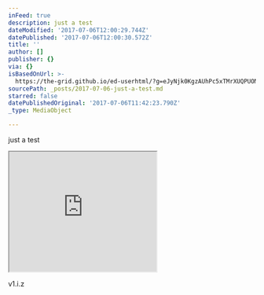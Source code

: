 ```yaml
---
inFeed: true
description: just a test
dateModified: '2017-07-06T12:00:29.744Z'
datePublished: '2017-07-06T12:00:30.572Z'
title: ''
author: []
publisher: {}
via: {}
isBasedOnUrl: >-
  https://the-grid.github.io/ed-userhtml/?g=eJyNjk0KgzAUhPc5xTMrXUQPUONVJOaHpmpeSF9KRXr3hkqhlC7KbIb5Bmb6q04-EtAWreRk79Rd1E0dKR9YXwnBXA6aPAaYklUzZhrRjS6p1dYN25l3UBPGdkGtXrVKwts3sLNP1p6TdSDBoM6rDfQFTuxRJEQZ7o4PxU1oNsCwoDKS_7jAB5z_KD0BwF5Rvg
sourcePath: _posts/2017-07-06-just-a-test.md
starred: false
datePublishedOriginal: '2017-07-06T11:42:23.790Z'
_type: MediaObject

---
```

just a test

<iframe src="https://the-grid.github.io/ed-userhtml/?g=eJyNVduKHDcQfZ-vKO-TDb29H5DdhZDEEEhMIJBXU6OunilbLfXqMqwx-fccSX1b8EOYh-luSXU5l9JjNEHnROnbLE93SV7Twxe-cft693x6fHd_fxqzM0m9o3MQ_upz-uzHz2PgSd5_OH0_6fg-XTXSuydKfv7w_UTlv7fecDnVX4OMhDXsefvxp9O_-N3fI81Dy4insx--kXfW8_B094OEd8__Y8sfPshEOsc80eCtDxQ1ERZTR8a7KCZJyoF40FmjUXchsZp6-lmcsCO5SEwc60casnbEhnxwHIQiIs9XPKXAxD396cNZ30RNYm2O5ABbR5LohqAObUfCKvLRLds5J05Co4RJXMpTT594IuvPPpSNTl6ykE6zhEERwun5is35opxoDChYrUXy3x3qGfYwSFq__42PKOnG1iIaB5Np4hw01k44mwRMlmqiEStYKhkFGHxC3eXwBe9Jphk7v-SY_IYhRb5oQpk1P7BKdBU3BARJJK-ApKYiHQh_ucAoOmJHV56WQls5wMZ2a5Zy9K_AErGDkjqjQ8aT1bME3_Ispwa9OI1Rp44cdBlyCghp9ZItL9F6-tU7MXXdskEVbEyeIjtUkTVOfgCqUcuGji6Bbzowobtc20pIF8gP6pEzRu6Q05S6axkV0A307gD10ooV359O_0BFes4Wx7hwGC0WTM3wS4C8Jn7VCZVtwDbFlpKXpcIGCG1Zs01BjUpsDTWWbxw0l1AXBzlmkNZVSawdATok8ANbnFsax8kcZxACDGWXU5X2C7aQzaVKBMWhzEMTGgOURdQ7OShrFx9jaVcCqK0AwlVWXzLkfdObBLhmk3kJ2co9FMGzijs0CxZ7-i0pAhxdZnIo2moi7mgGJhL4KJyG5gi1g4QqNXCyCaw2ioCDLtU3-RR1bP4vNNKBxQWXVUm7sytA4epdEdrqf9C4VVVYnIwPMHRPHzM8VyRRpUXidKoBVs4WqbU4cCzyXNUUbTcj7i7SYZtZhwyHwTGqK82jC71x0dqx46r2FrMrMB_Ia9gtU4ATgGtC3EdXHUkYJqPYCuQEYfnNfOimmqcxfKyN24Lk7s3kiR7-MZryoGWmTbtqFtDPllF5KpyQvoG-GX0H5ZhtJXWz2Or91uAyOSSvc3zO9qaY87v2Kz1VFYvVyvt6Gajb74xlyC0zr4g6h-LJ0kYdXYuji2t3kRaVNAjLiSbqLeYMBaAnaQg1Y-ydLCJVbAhDuULqUKkDr03C5TKozIFtb4uSZR2idaasU20Fbx04IxtFUdpG_NraemNAv7g4E9AKaBWEJ0DcJgfOOd1cvJqvf3wot_bzf9wxFY4" height="244" style=""></iframe>

v1.i.z